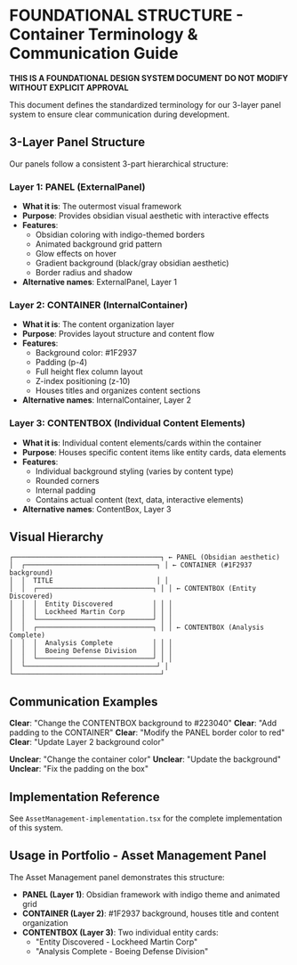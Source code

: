 # FOUNDATIONAL STRUCTURE - Container Terminology & Communication Guide

**THIS IS A FOUNDATIONAL DESIGN SYSTEM DOCUMENT**
**DO NOT MODIFY WITHOUT EXPLICIT APPROVAL**

This document defines the standardized terminology for our 3-layer panel system to ensure clear communication during development.

## 3-Layer Panel Structure

Our panels follow a consistent 3-part hierarchical structure:

### Layer 1: PANEL (ExternalPanel)
- **What it is**: The outermost visual framework
- **Purpose**: Provides obsidian visual aesthetic with interactive effects
- **Features**:
  - Obsidian coloring with indigo-themed borders
  - Animated background grid pattern
  - Glow effects on hover
  - Gradient background (black/gray obsidian aesthetic)
  - Border radius and shadow
- **Alternative names**: ExternalPanel, Layer 1

### Layer 2: CONTAINER (InternalContainer)
- **What it is**: The content organization layer
- **Purpose**: Provides layout structure and content flow
- **Features**:
  - Background color: #1F2937
  - Padding (p-4)
  - Full height flex column layout
  - Z-index positioning (z-10)
  - Houses titles and organizes content sections
- **Alternative names**: InternalContainer, Layer 2

### Layer 3: CONTENTBOX (Individual Content Elements)
- **What it is**: Individual content elements/cards within the container
- **Purpose**: Houses specific content items like entity cards, data elements
- **Features**:
  - Individual background styling (varies by content type)
  - Rounded corners
  - Internal padding
  - Contains actual content (text, data, interactive elements)
- **Alternative names**: ContentBox, Layer 3

## Visual Hierarchy

```
┌─────────────────────────────────────┐ ← PANEL (Obsidian aesthetic)
│  ┌─────────────────────────────────┐ │ ← CONTAINER (#1F2937 background)
│  │  TITLE                          │ │
│  │  ┌─────────────────────────────┐ │ │ ← CONTENTBOX (Entity Discovered)
│  │  │  Entity Discovered          │ │ │
│  │  │  Lockheed Martin Corp       │ │ │
│  │  └─────────────────────────────┘ │ │
│  │  ┌─────────────────────────────┐ │ │ ← CONTENTBOX (Analysis Complete)
│  │  │  Analysis Complete          │ │ │
│  │  │  Boeing Defense Division    │ │ │
│  │  └─────────────────────────────┘ │ │
│  └─────────────────────────────────┘ │
└─────────────────────────────────────┘
```

## Communication Examples

**Clear**: "Change the CONTENTBOX background to #223040"
**Clear**: "Add padding to the CONTAINER"
**Clear**: "Modify the PANEL border color to red"
**Clear**: "Update Layer 2 background color"

**Unclear**: "Change the container color"
**Unclear**: "Update the background"
**Unclear**: "Fix the padding on the box"

## Implementation Reference

See `AssetManagement-implementation.tsx` for the complete implementation of this system.

## Usage in Portfolio - Asset Management Panel

The Asset Management panel demonstrates this structure:
- **PANEL (Layer 1)**: Obsidian framework with indigo theme and animated grid
- **CONTAINER (Layer 2)**: #1F2937 background, houses title and content organization
- **CONTENTBOX (Layer 3)**: Two individual entity cards:
  - "Entity Discovered - Lockheed Martin Corp"
  - "Analysis Complete - Boeing Defense Division"